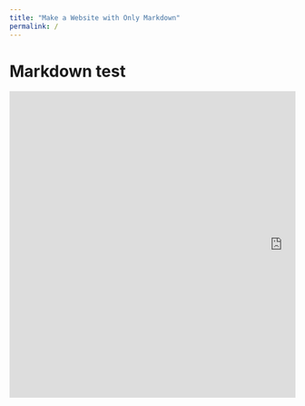 ```yaml
---
title: "Make a Website with Only Markdown"
permalink: /
---
```



# Markdown test

<div style="width: 100%;
    padding: 0;
    overflow-x: hidden;">
<iframe src="https://silly-dusk-80999a.netlify.app/" style="
    width: 1920px;
    height: 1080px;
    border: none;
    transform: scale(0.5);
    transform-origin: 0 0;
"></iframe>
</div>